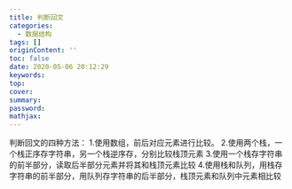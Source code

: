 ```yaml
---
title: 判断回文
categories:
  - 数据结构
tags: []
originContent: ''
toc: false
date: 2020-05-06 20:12:29
keywords:
top:
cover:
summary:
password:
mathjax:
---
```


判断回文的四种方法：
1.使用数组，前后对应元素进行比较。
2.使用两个栈，一个栈正序存字符串，另一个栈逆序存，分别比较栈顶元素
3.使用一个栈存字符串的前半部分，读取后半部分元素并将其和栈顶元素比较
4.使用栈和队列，用栈存字符串的前半部分，用队列存字符串的后半部分，栈顶元素和队列中元素相比较